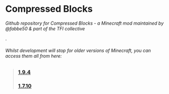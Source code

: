 # Compressed Blocks
_Github repository for Compressed Blocks - a Minecraft mod maintained by @fabbe50 & part of the TFI collective_

.

###### Whilst development will stop for older versions of Minecraft, you can access them all from here:
> ### [1.9.4](https://github.com/fabbe50/Compressed-Blocks/tree/1.9.4)
> ### [1.7.10](https://github.com/fabbe50/Compressed-Blocks/tree/1.7.10)
